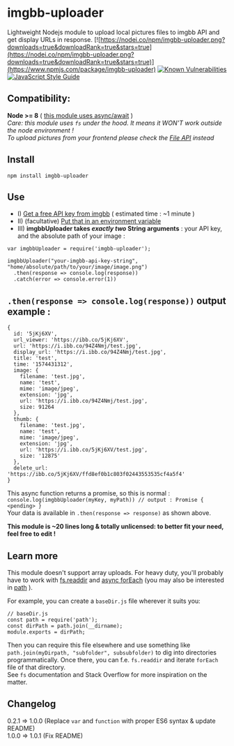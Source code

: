 # imgbb-uploader
Lightweight Nodejs module to upload local pictures files to imgbb API and get display URLs in response.
[![https://nodei.co/npm/imgbb-uploader.png?downloads=true&downloadRank=true&stars=true](https://nodei.co/npm/imgbb-uploader.png?downloads=true&downloadRank=true&stars=true)](https://www.npmjs.com/package/imgbb-uploader)
[![Known Vulnerabilities](https://snyk.io/test/github/TheRealBarenziah/imgbb-uploader/badge.svg?targetFile=package.json)](https://snyk.io/test/github/TheRealBarenziah/imgbb-uploader?targetFile=package.json)
[![JavaScript Style Guide](https://img.shields.io/badge/code_style-standard-brightgreen.svg)](https://standardjs.com)


## Compatibility: 
**Node >= 8** ( [this module uses async/await](https://node.green/) )  
*Care: this module uses `fs` under the hood. It means it WON'T work outside the node environment !*  
*To upload pictures from your frontend please check the [File API](https://developer.mozilla.org/en-US/docs/Web/API/File) instead*  

## Install
`npm install imgbb-uploader`

## Use
- I) [Get a free API key from imgbb](https://api.imgbb.com/) ( estimated time : ~1 minute )
- II) (facultative) [Put that in an environment variable](https://www.npmjs.com/package/dotenv)
- III) **imgbbUploader takes *exactly two* String arguments** : your API key, and the absolute path of your image :

```
var imgbbUploader = require('imgbb-uploader');

imgbbUploader("your-imgbb-api-key-string", "home/absolute/path/to/your/image/image.png")
  .then(response => console.log(response))
  .catch(error => console.error(1))
```

## `.then(response => console.log(response))` output example :
```
{
  id: '5jKj6XV',
  url_viewer: 'https://ibb.co/5jKj6XV',
  url: 'https://i.ibb.co/94Z4Nmj/test.jpg',
  display_url: 'https://i.ibb.co/94Z4Nmj/test.jpg',
  title: 'test',
  time: '1574431312',
  image: {
    filename: 'test.jpg',
    name: 'test',
    mime: 'image/jpeg',
    extension: 'jpg',
    url: 'https://i.ibb.co/94Z4Nmj/test.jpg',
    size: 91264
  },
  thumb: {
    filename: 'test.jpg',
    name: 'test',
    mime: 'image/jpeg',
    extension: 'jpg',
    url: 'https://i.ibb.co/5jKj6XV/test.jpg',
    size: '12875'
  },
  delete_url: 'https://ibb.co/5jKj6XV/ffd8ef0b1c803f02443553535cf4a5f4'
}
```

This async function returns a promise, so this is normal :  
`console.log(imgbbUploader(myKey, myPath)) // output : Promise { <pending> }`  
Your data is available in `.then(response => response)` as shown above.

**This module is ~20 lines long & totally unlicensed: to better fit your need, feel free to edit !**

## Learn more
This module doesn't support array uploads. For heavy duty, you'll probably have to work with [fs.readdir](https://nodejs.org/api/fs.html#fs_fs_readdir_path_options_callback) and [async forEach](https://www.npmjs.com/package/async-foreach) (you may also be interested in [path](https://nodejs.org/api/path.html#path_path) ).  

For example, you can create a `baseDir.js` file wherever it suits you:
```
// baseDir.js
const path = require('path');
const dirPath = path.join(__dirname);
module.exports = dirPath;
```
Then you can require this file elsewhere and use something like `path.join(myDirpath, "subfolder", subsubfolder)` to dig into directories programmatically. Once there, you can f.e. `fs.readdir` and iterate `forEach` file of that directory.  
See `fs` documentation and Stack Overflow for more inspiration on the matter.  

## Changelog
0.2.1 => 1.0.0 (Replace `var` and `function` with proper ES6 syntax & update README)  
1.0.0 => 1.0.1 (Fix README)
